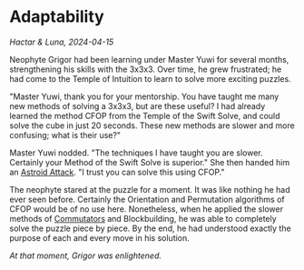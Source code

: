 # Adaptability

_Hactar & Luna, 2024-04-15_

Neophyte Grigor had been learning under Master Yuwi for several months, strengthening his skills with the 3x3x3. Over time, he grew frustrated; he had come to the Temple of Intuition to learn to solve more exciting puzzles.

"Master Yuwi, thank you for your mentorship. You have taught me many new methods of solving a 3x3x3, but are these useful? I had already learned the method CFOP from the Temple of the Swift Solve, and could solve the cube in just 20 seconds. These new methods are slower and more confusing; what is their use?"

Master Yuwi nodded. "The techniques I have taught you are slower. Certainly your Method of the Swift Solve is superior." She then handed him an [Astroid Attack](https://twistypuzzles.com/app/museum/museum_showitem.php?pkey=1496). "I trust you can solve this using CFOP."

The neophyte stared at the puzzle for a moment. It was like nothing he had ever seen before. Certainly the Orientation and Permutation algorithms of CFOP would be of no use here. Nonetheless, when he applied the slower methods of [Commutators](/techniques/commutators.md) and Blockbuilding, he was able to completely solve the puzzle piece by piece. By the end, he had understood exactly the purpose of each and every move in his solution.

_At that moment, Grigor was enlightened._
